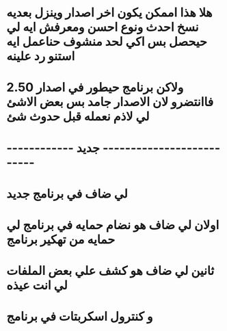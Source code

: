 # هلا هذا اممكن يكون اخر اصدار وينزل بعديه نسخ احدث ونوع احسن ومعرفش ايه لي حيحصل بس اكي لحد منشوف حناعمل ايه استنو رد علينه

# ولاكن برنامج حيطور في اصدار 2.50 فاانتضرو لان الاصدار جامد بس بعض الاشئ لي لاذم نعمله قبل حدوث شئ 
# ------------ جديد -------------------------- #
# لي ضاف في برنامج جديد 
# اولان لي ضاف هو نضام حمايه في برنامج لي حمايه من تهكير برنامج
# ثانين لي ضاف هو كشف علي بعض الملفات لي انت عيذه 
# و كنترول اسكربتات في برنامج
